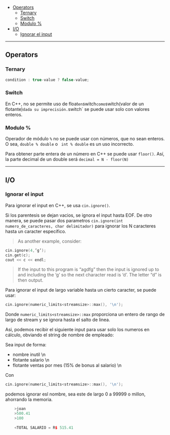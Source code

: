 - [Operators](#operators)
  * [Ternary](#ternary)
  * [Switch](#switch)
  * [Modulo %](#modulo-%)
- [I/O](#i-o)
  * [Ignorar el input](#ignorar-el-input)
  
***
## Operators
### Ternary
```cpp 
condition : true-value ? false-value;
```

### Switch
En C++, no se permite uso de float` en `switch` como `switch(valor de un flotante)` dada su imprecisión. `switch` se puede usar solo con valores enteros.

### Modulo %
Operador de módulo `%` no se puede usar con números, que no sean enteros. O sea, `double % double`  o ` int % double` es un uso incorrecto. 

Para obtener parte entera de un número en C++ se puede usar `floor()`. Así, la parte decimal de un double será 
`decimal = N - floor(N)`

***
## I/O
### Ignorar el input

Para ignorar el input en C++, se usa `cin.ignore()`.

Si los parentesis se dejan vacios, se ignora el input hasta EOF. De otro manera, se puede pasar dos parametros `cin.ignore(int numero_de_caracteres, char delimitador)` para ignorar los N caracteres hasta un caracter específico.

> As another example, consider:

```cpp
cin.ignore(4,’g’);
cin.get(c);
cout << c << endl;
```
> If the input to this program is “agdfg” then the input is ignored up to and including the ‘g’ so the next character read is ‘d’. The letter “d” is then output.

Para ignorar el input de largo variable hasta un cierto caracter, se puede usar:

```cpp
cin.ignore(numeric_limits<streamsize>::max(), '\n');
```

Donde `numeric_limits<streamsize>::max` proporciona un entero de rango de largo de stream y se ignora hasta el salto de linea.

Asi, podemos recibir el siguiente input para usar solo los numeros en cálculo, obviando el string de nombre de empleado:

Sea input de forma:
- nombre inutil \n
- flotante salario \n
- flotante ventas por mes (15% de bonus al salario) \n

Con

```cpp
cin.ignore(numeric_limits<streamsize>::max(), '\n');
``` 
podemos ignorar esl nombre, sea este de largo 0 a 99999 o millon, ahorrando la memoria.
```cpp
    >joan
    >500.41
    >100
    
    <TOTAL SALARIO = R$ 515.41
```
